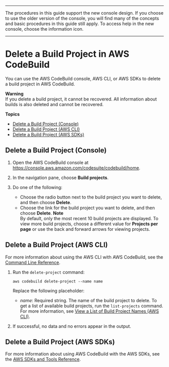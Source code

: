 --------

 The procedures in this guide support the new console design\. If you choose to use the older version of the console, you will find many of the concepts and basic procedures in this guide still apply\. To access help in the new console, choose the information icon\.

--------

# Delete a Build Project in AWS CodeBuild<a name="delete-project"></a>

You can use the AWS CodeBuild console, AWS CLI, or AWS SDKs to delete a build project in AWS CodeBuild\.

**Warning**  
If you delete a build project, it cannot be recovered\. All information about builds is also deleted and cannot be recovered\.

**Topics**
+ [Delete a Build Project \(Console\)](#delete-project-console)
+ [Delete a Build Project \(AWS CLI\)](#delete-project-cli)
+ [Delete a Build Project \(AWS SDKs\)](#delete-project-sdks)

## Delete a Build Project \(Console\)<a name="delete-project-console"></a>

1. Open the AWS CodeBuild console at [https://console\.aws\.amazon\.com/codesuite/codebuild/home](https://console.aws.amazon.com/codesuite/codebuild/home)\.

1. In the navigation pane, choose **Build projects**\.

1. Do one of the following:
   + Choose the radio button next to the build project you want to delete, and then choose **Delete**\.
   + Choose the link for the build project you want to delete, and then choose **Delete**\.
**Note**  
By default, only the most recent 10 build projects are displayed\. To view more build projects, choose a different value for **Projects per page** or use the back and forward arrows for viewing projects\.

## Delete a Build Project \(AWS CLI\)<a name="delete-project-cli"></a>

For more information about using the AWS CLI with AWS CodeBuild, see the [Command Line Reference](cmd-ref.md)\.

1. Run the `delete-project` command:

   ```
   aws codebuild delete-project --name name
   ```

   Replace the following placeholder:
   + *name*: Required string\. The name of the build project to delete\. To get a list of available build projects, run the `list-projects` command\. For more information, see [View a List of Build Project Names \(AWS CLI\)](view-project-list.md#view-project-list-cli)\.

1. If successful, no data and no errors appear in the output\.

## Delete a Build Project \(AWS SDKs\)<a name="delete-project-sdks"></a>

For more information about using AWS CodeBuild with the AWS SDKs, see the [AWS SDKs and Tools Reference](sdk-ref.md)\.